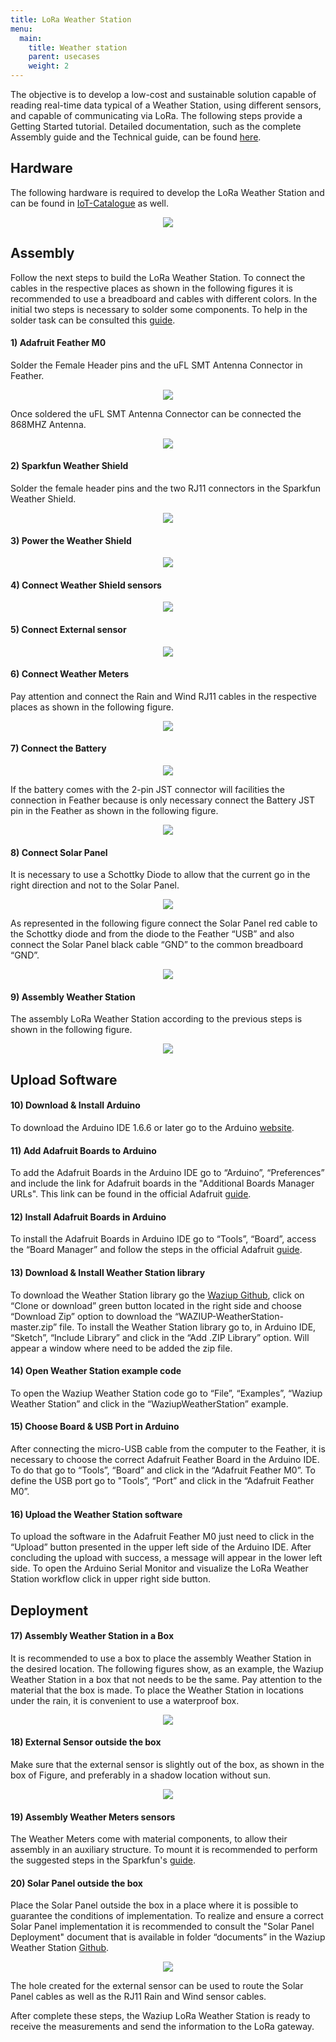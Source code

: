 ```yaml
---
title: LoRa Weather Station
menu:
  main:
    title: Weather station 
    parent: usecases
    weight: 2
---
```


The objective is to develop a low-cost and sustainable solution capable of reading real-time data typical of a Weather Station, using different sensors, and capable of communicating via LoRa.
The following steps provide a Getting Started tutorial. Detailed documentation, such as the complete Assembly guide and the Technical guide, can be found [here](https://github.com/Waziup/WAZIUP-WeatherStation/tree/master/extra/documents).

Hardware
--------

The following hardware is required to develop the LoRa Weather Station and can be found in [IoT-Catalogue](https://www.iot-catalogue.com/products/59b1797c763cfc066f6d092b) as well.

<p align="center">
  <img src="images/hardware_list.png"/>
</p>



Assembly
--------

Follow the next steps to build the LoRa Weather Station.
To connect the cables in the respective places as shown in the following figures it is recommended to use a breadboard and cables with different colors.
In the initial two steps is necessary to solder some components. To help in the solder task can be consulted this [guide](https://learn.adafruit.com/adafruit-guide-excellent-soldering).


####  1) Adafruit Feather M0
Solder the Female Header pins and the uFL SMT Antenna Connector in Feather.

<p align="center">
  <img src="images/feather_solder.png"/>
</p>

Once soldered the uFL SMT Antenna Connector can be connected the 868MHZ Antenna.

<p align="center">
  <img src="images/connect_antenna.png"/>
</p>

#### 2) Sparkfun Weather Shield
Solder the female header pins and the two RJ11 connectors in the Sparkfun Weather Shield.

<p align="center">
  <img src="images/weather_shield_solder.png"/>
</p>

#### 3) Power the Weather Shield
<p align="center">
  <img src="images/power_shield.png"/>
</p>

#### 4) Connect Weather Shield sensors
<p align="center">
  <img src="images/shield_sensors_connect.png"/>
</p>

#### 5) Connect External sensor
<p align="center">
  <img src="images/external_sensor_connection.png"/>
</p>

#### 6) Connect Weather Meters
Pay attention and connect the Rain and Wind RJ11 cables in the respective places as shown in the following figure.

<p align="center">
  <img src="images/connect_weather_meters.png"/>
</p>

#### 7) Connect the Battery
<p align="center">
  <img src="images/connect_battery.png"/>
</p>

If the battery comes with the 2-pin JST connector will facilities the connection in Feather because is only necessary connect the Battery JST pin in the Feather as shown in the following figure.

<p align="center">
  <img src="images/connect_battery_jst.png"/>
</p>

#### 8) Connect Solar Panel
It is necessary to use a Schottky Diode to allow that the current go in the right direction and not to the Solar Panel.

<p align="center">
  <img src="images/diode_connection.png"/>
</p>

As represented in the following figure connect the Solar Panel red cable to the Schottky diode and from the diode to the Feather “USB” and also connect the Solar Panel black cable “GND” to the common breadboard “GND”.

<p align="center">
  <img src="images/solar_panel_connection.png"/>
</p>

#### 9) Assembly Weather Station
The assembly LoRa Weather Station according to the previous steps is shown in the following figure.

<p align="center">
  <img src="images/assembly_ws.png"/>
</p>


Upload Software
-------------


#### 10) Download & Install Arduino
To download the Arduino IDE 1.6.6 or later go to the Arduino [website](https://www.arduino.cc/en/Main/Software).

#### 11) Add Adafruit Boards to Arduino
To add the Adafruit Boards in the Arduino IDE go to “Arduino”, “Preferences” and include the link for Adafruit boards in the "Additional Boards Manager URLs".
This link can be found in the official Adafruit [guide](https://learn.adafruit.com/adafruit-feather-m0-radio-with-lora-radio-module/setup).

#### 12) Install Adafruit Boards in Arduino
To install the Adafruit Boards in Arduino IDE go to  “Tools”, “Board”, access the “Board Manager” and follow the steps in the official Adafruit [guide](https://learn.adafruit.com/adafruit-feather-m0-radio-with-lora-radio-module/using-with-arduino-ide).

#### 13) Download & Install Weather Station library
To download the Weather Station library go the [Waziup Github](https://github.com/Waziup/WAZIUP-WeatherStation), click on “Clone or download” green button located in the right side and choose “Download Zip” option to download the “WAZIUP-WeatherStation-master.zip” file.
To install the Weather Station library go to, in Arduino IDE, “Sketch”, “Include Library” and click in the “Add .ZIP Library” option. Will appear a window where need to be added the zip file.

#### 14) Open Weather Station example code
To open the Waziup Weather Station code go to “File”, “Examples”, “Waziup Weather Station” and click in the “WaziupWeatherStation” example.

#### 15) Choose Board & USB Port in Arduino
After connecting the micro-USB cable from the computer to the Feather, it is necessary to choose the correct Adafruit Feather Board in the Arduino IDE.
To do that go to “Tools”, “Board” and click in the “Adafruit Feather M0”.
To define the USB port go to "Tools”, “Port” and click in the “Adafruit Feather M0”.

#### 16) Upload the Weather Station software
To upload the software in the Adafruit Feather M0 just need to click in the “Upload” button presented in the upper left side of the Arduino IDE.
After concluding the upload with success, a message will appear in the lower left side.
To open the Arduino Serial Monitor and visualize the LoRa Weather Station workflow click in upper right side button.


Deployment
----

#### 17) Assembly Weather Station in a Box
It is recommended to use a box to place the assembly Weather Station in the desired location.
The following figures show, as an example, the Waziup Weather Station in a box that not needs to be the same.
Pay attention to the material that the box is made.
To place the Weather Station in locations under the rain, it is convenient to use a waterproof box.

<p align="center">
  <img src="images/ws_in_box.png"/>
</p>


#### 18) External Sensor outside the box
Make sure that the external sensor is slightly out of the box, as shown in the box of Figure, and preferably in a shadow location without sun.

<p align="center">
  <img src="images/external_sensor_ouside_box.png"/>
</p>

#### 19) Assembly Weather Meters sensors
The Weather Meters come with material components, to allow their assembly in an auxiliary structure.
To mount it is recommended to perform the suggested steps in the Sparkfun's [guide](https://learn.sparkfun.com/tutorials/weather-meter-hookup-guide).

#### 20) Solar Panel outside the box
Place the Solar Panel outside the box in a place where it is possible to guarantee the conditions of implementation.
To realize and ensure a correct Solar Panel implementation it is recommended to consult the "Solar Panel Deployment" document that is available in folder “documents” in the Waziup Weather Station [Github](https://github.com/Waziup/WAZIUP-WeatherStation).

<p align="center">
  <img src="images/solar_panel_outside_box.png"/>
</p>

The hole created for the external sensor can be used to route the Solar Panel cables as well as the RJ11 Rain and Wind sensor cables.

After complete these steps, the Waziup LoRa Weather Station is ready to receive the measurements and send the information to the LoRa gateway.
